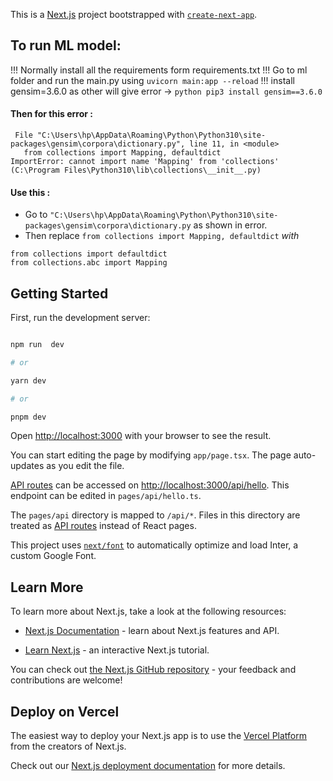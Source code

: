 
This is a [Next.js](https://nextjs.org/) project bootstrapped with [`create-next-app`](https://github.com/vercel/next.js/tree/canary/packages/create-next-app).


  ## To run ML model:
  !!! Normally install all the requirements form requirements.txt
  !!! Go to ml folder and run the main.py using ```uvicorn main:app --reload```
  !!! install gensim=3.6.0 as other will give error -> ```python pip3 install gensim==3.6.0```
  #### Then for this error :
 ```
  File "C:\Users\hp\AppData\Roaming\Python\Python310\site-packages\gensim\corpora\dictionary.py", line 11, in <module>
    from collections import Mapping, defaultdict
ImportError: cannot import name 'Mapping' from 'collections' (C:\Program Files\Python310\lib\collections\__init__.py)
```
#### Use this :
* Go to ```"C:\Users\hp\AppData\Roaming\Python\Python310\site-packages\gensim\corpora\dictionary.py``` as shown in error.
* Then replace ```from collections import Mapping, defaultdict``` *with*  
```  
from collections import defaultdict
from collections.abc import Mapping
```
## Getting Started

  

First, run the development server:

  

```bash

npm run  dev

# or

yarn dev

# or

pnpm dev

```

  

Open [http://localhost:3000](http://localhost:3000) with your browser to see the result.

  

You can start editing the page by modifying `app/page.tsx`. The page auto-updates as you edit the file.

  

[API routes](https://nextjs.org/docs/api-routes/introduction) can be accessed on [http://localhost:3000/api/hello](http://localhost:3000/api/hello). This endpoint can be edited in `pages/api/hello.ts`.

  

The `pages/api` directory is mapped to `/api/*`. Files in this directory are treated as [API routes](https://nextjs.org/docs/api-routes/introduction) instead of React pages.

  

This project uses [`next/font`](https://nextjs.org/docs/basic-features/font-optimization) to automatically optimize and load Inter, a custom Google Font.

  

## Learn More

  

To learn more about Next.js, take a look at the following resources:

  

- [Next.js Documentation](https://nextjs.org/docs) - learn about Next.js features and API.

- [Learn Next.js](https://nextjs.org/learn) - an interactive Next.js tutorial.

  

You can check out [the Next.js GitHub repository](https://github.com/vercel/next.js/) - your feedback and contributions are welcome!

  

## Deploy on Vercel

  

The easiest way to deploy your Next.js app is to use the [Vercel Platform](https://vercel.com/new?utm_medium=default-template&filter=next.js&utm_source=create-next-app&utm_campaign=create-next-app-readme) from the creators of Next.js.

  

Check out our [Next.js deployment documentation](https://nextjs.org/docs/deployment) for more details.